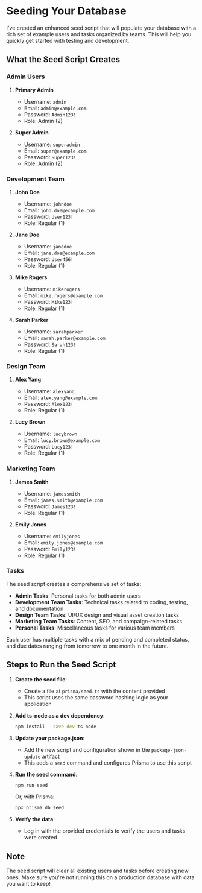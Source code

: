 # Seeding Your Database

I've created an enhanced seed script that will populate your database with a rich set of example users and tasks organized by teams. This will help you quickly get started with testing and development.

## What the Seed Script Creates

### Admin Users

1. **Primary Admin**
   - Username: `admin`
   - Email: `admin@example.com`
   - Password: `Admin123!`
   - Role: Admin (2)

2. **Super Admin**
   - Username: `superadmin`
   - Email: `super@example.com`
   - Password: `Super123!`
   - Role: Admin (2)

### Development Team

1. **John Doe**
   - Username: `johndoe`
   - Email: `john.doe@example.com`
   - Password: `User123!`
   - Role: Regular (1)

2. **Jane Doe**
   - Username: `janedoe`
   - Email: `jane.doe@example.com`
   - Password: `User456!`
   - Role: Regular (1)

3. **Mike Rogers**
   - Username: `mikerogers`
   - Email: `mike.rogers@example.com`
   - Password: `Mike123!`
   - Role: Regular (1)

4. **Sarah Parker**
   - Username: `sarahparker`
   - Email: `sarah.parker@example.com`
   - Password: `Sarah123!`
   - Role: Regular (1)

### Design Team

1. **Alex Yang**
   - Username: `alexyang`
   - Email: `alex.yang@example.com`
   - Password: `Alex123!`
   - Role: Regular (1)

2. **Lucy Brown**
   - Username: `lucybrown`
   - Email: `lucy.brown@example.com`
   - Password: `Lucy123!`
   - Role: Regular (1)

### Marketing Team

1. **James Smith**
   - Username: `jamessmith`
   - Email: `james.smith@example.com`
   - Password: `James123!`
   - Role: Regular (1)

2. **Emily Jones**
   - Username: `emilyjones`
   - Email: `emily.jones@example.com`
   - Password: `Emily123!`
   - Role: Regular (1)

### Tasks

The seed script creates a comprehensive set of tasks:

- **Admin Tasks**: Personal tasks for both admin users
- **Development Team Tasks**: Technical tasks related to coding, testing, and documentation
- **Design Team Tasks**: UI/UX design and visual asset creation tasks
- **Marketing Team Tasks**: Content, SEO, and campaign-related tasks
- **Personal Tasks**: Miscellaneous tasks for various team members

Each user has multiple tasks with a mix of pending and completed status, and due dates ranging from tomorrow to one month in the future.

## Steps to Run the Seed Script

1. **Create the seed file**:
   - Create a file at `prisma/seed.ts` with the content provided
   - This script uses the same password hashing logic as your application

2. **Add ts-node as a dev dependency**:

   ```bash
   npm install --save-dev ts-node
   ```

3. **Update your package.json**:
   - Add the new script and configuration shown in the `package-json-update` artifact
   - This adds a `seed` command and configures Prisma to use this script

4. **Run the seed command**:

   ```bash
   npm run seed
   ```

   Or, with Prisma:

   ```bash
   npx prisma db seed
   ```

5. **Verify the data**:
   - Log in with the provided credentials to verify the users and tasks were created

## Note

The seed script will clear all existing users and tasks before creating new ones. Make sure you're not running this on a production database with data you want to keep!

